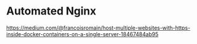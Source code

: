 # Automated Nginx

https://medium.com/@francoisromain/host-multiple-websites-with-https-inside-docker-containers-on-a-single-server-18467484ab95
